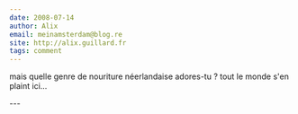 ```yaml
---
date: 2008-07-14
author: Alix
email: meinamsterdam@blog.re
site: http://alix.guillard.fr
tags: comment
---
```


<p>
mais quelle genre de nouriture néerlandaise adores-tu ? tout le monde s'en plaint ici...
</p>
---